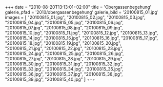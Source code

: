 +++
date = "2010-08-20T13:13:01+02:00"
title = 'Obergassenbegehung'
galerie_pfad = '2010/obergassenbegehung'
galerie_bild = '20100815_01.jpg'
images = [
  "20100815_01.jpg",
  "20100815_02.jpg",
  "20100815_03.jpg",
  "20100815_04.jpg",
  "20100815_05.jpg",
  "20100815_06.jpg",
  "20100815_07.jpg",
  "20100815_08.jpg",
  "20100815_09.jpg",
  "20100815_10.jpg",
  "20100815_11.jpg",
  "20100815_12.jpg",
  "20100815_13.jpg",
  "20100815_14.jpg",
  "20100815_15.jpg",
  "20100815_16.jpg",
  "20100815_17.jpg",
  "20100815_18.jpg",
  "20100815_19.jpg",
  "20100815_20.jpg",
  "20100815_21.jpg",
  "20100815_22.jpg",
  "20100815_23.jpg",
  "20100815_24.jpg",
  "20100815_25.jpg",
  "20100815_26.jpg",
  "20100815_27.jpg",
  "20100815_28.jpg",
  "20100815_29.jpg",
  "20100815_30.jpg",
  "20100815_31.jpg",
  "20100815_32.jpg",
  "20100815_33.jpg",
  "20100815_34.jpg",
  "20100815_35.jpg",
  "20100815_36.jpg",
  "20100815_37.jpg",
  "20100815_38.jpg",
  "20100815_39.jpg",
  "20100815_40.jpg"
]
+++

      